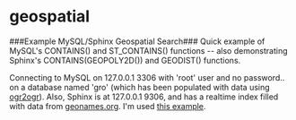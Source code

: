 geospatial
==========

###Example MySQL/Sphinx Geospatial Search###
Quick example of MySQL's CONTAINS() and ST_CONTAINS() functions -- also demonstrating Sphinx's CONTAINS(GEOPOLY2D()) and GEODIST() functions.

Connecting to MySQL on 127.0.0.1 3306 with 'root' user and no password.. on a database named 'gro' (which has been populated with data using [ogr2ogr](http://www.gdal.org/1.11/ogr2ogr.html)). Also, Sphinx is at 127.0.0.1 9306, and has a realtime index filled with data from [geonames.org](http://geonames.org). I'm used [this example](https://github.com/adriannuta/SphinxGeoExample).
